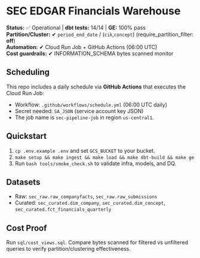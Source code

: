 # SEC EDGAR Financials Warehouse

**Status:** ✅ Operational | **dbt tests:** 14/14 | **GE:** 100% pass  
**Partition/Cluster:** ✔ `period_end_date` / (`cik`,`concept`) (require_partition_filter: **off**)  
**Automation:** ✔ Cloud Run Job + GitHub Actions (06:00 UTC)  
**Cost guardrails:** ✔ INFORMATION_SCHEMA bytes scanned monitor

## Scheduling
This repo includes a daily schedule via **GitHub Actions** that executes the Cloud Run Job:
- Workflow: `.github/workflows/schedule.yml` (06:00 UTC daily)
- Secret needed: `SA_JSON` (service account key JSON)
- The job name is `sec-pipeline-job` in region `us-central1`.

## Quickstart
1) `cp .env.example .env` and set `GCS_BUCKET` to your bucket.
2) `make setup && make ingest && make load && make dbt-build && make ge`
3) Run `bash tools/smoke_check.sh` to validate infra, models, and DQ.

## Datasets
- Raw: `sec_raw.raw_companyfacts`, `sec_raw.raw_submissions`
- Curated: `sec_curated.dim_company`, `sec_curated.dim_concept`, `sec_curated.fct_financials_quarterly`

## Cost Proof
Run `sql/cost_views.sql`. Compare bytes scanned for filtered vs unfiltered queries to verify partition/clustering effectiveness.